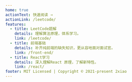 ```yaml
---
home: true
actionText: 快速阅读 →
actionLink: /leetcode/
features:
  - title: LeetCode题解
    details: 理解算法原理，体系学习。
    link: /leetcode/
  - title: 前端基础
    details: 补齐纯前端的缺失知识，更从容地面对面试官。
    link: /front-end/
  - title: React学习
    details: 深入理解React 原理，了解新特性。
    link: /react/
footer: MIT Licensed | Copyright © 2021-present 2xiao
---
```


<div style="text-align: center;">

</div>
